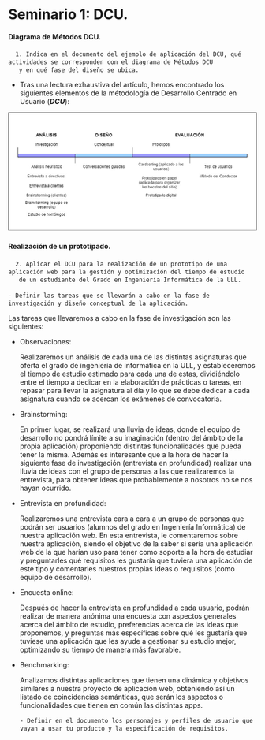 # Seminario 1: DCU.

#### Diagrama de Métodos DCU.

      1. Indica en el documento del ejemplo de aplicación del DCU, qué actividades se corresponden con el diagrama de Métodos DCU 
       y en qué fase del diseño se ubica.
       
* Tras una lectura exhaustiva del artículo, hemos encontrado los siguientes elementos de la métodología de Desarrollo Centrado en Usuario (***DCU***):
       
![Imagen-métodos](https://github.com/alu0101235516/Usabilidad-y-Accesibilidad/blob/main/Seminario-1/images/SEMINARIO1.jpg)

#### Realización de un prototipado.

      2. Aplicar el DCU para la realización de un prototipo de una aplicación web para la gestión y optimización del tiempo de estudio 
       de un estudiante del Grado en Ingeniería Informática de la ULL.
   
    - Definir las tareas que se llevarán a cabo en la fase de investigación y diseño conceptual de la aplicación.

Las tareas que llevaremos a cabo en la fase de investigación son las siguientes:

* Observaciones:

     Realizaremos un análisis de cada una de las distintas asignaturas que oferta el grado de ingeniería de informática en la ULL, y estableceremos el tiempo de estudio estimado para cada una de estas, dividiéndolo entre el tiempo a dedicar en la elaboración de prácticas o tareas, en repasar para llevar la asignatura al día y lo que se debe dedicar a cada asignatura cuando se acercan los exámenes de convocatoria.

* Brainstorming:

     En primer lugar, se realizará una lluvia de ideas, donde el equipo de desarrollo no pondrá límite a su imaginación (dentro del ámbito de la propia aplicación) proponiendo distintas funcionalidades que pueda tener la misma. Además es interesante que a la hora de hacer la siguiente fase de investigación (entrevista en profundidad) realizar una lluvia de ideas con el grupo de personas a las que realizaremos la entrevista, para obtener ideas que probablemente a nosotros no se nos hayan ocurrido.
      
* Entrevista en profundidad:

     Realizaremos una entrevista cara a cara a un grupo de personas que podrán ser usuarios (alumnos del grado en Ingeniería Informática) de nuestra aplicación web. En esta entrevista, le comentaremos sobre nuestra aplicación, siendo el objetivo de la saber si sería una aplicación web de la que harían uso para tener como soporte a la hora de estudiar y preguntarles qué requisitos les gustaría que tuviera una aplicación de este tipo y comentarles nuestros propias ideas o requisitos (como equipo de desarrollo).

* Encuesta online:

     Después de hacer la entrevista en profundidad a cada usuario, podrán realizar de manera anónima una encuesta con aspectos generales acerca del ámbito de estudio, preferencias acerca de las ideas que proponemos, y preguntas más específicas sobre qué les gustaría que tuviese una aplicación que les ayude a gestionar su estudio mejor, optimizando su tiempo de manera más favorable.
      
* Benchmarking:
 
     Analizamos distintas aplicaciones que tienen una dinámica y objetivos similares a nuestra proyecto de aplicación web, obteniendo así un listado de coincidencias semánticas, que serán los aspectos o funcionalidades que tienen en común las distintas apps.  

      - Definir en el documento los personajes y perfiles de usuario que vayan a usar tu producto y la especificación de requisitos.
